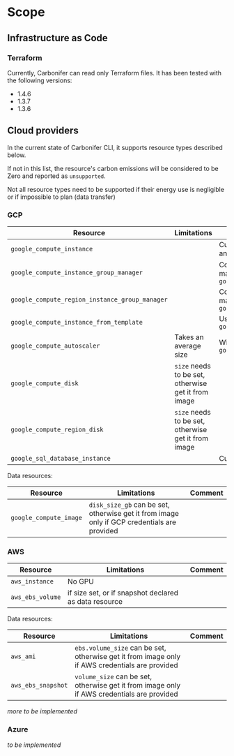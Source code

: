 # Scope

## Infrastructure as Code

### Terraform

Currently, Carbonifer can read only Terraform files. It has been tested with the following versions:

- 1.4.6
- 1.3.7
- 1.3.6

## Cloud providers

In the current state of Carbonifer CLI, it supports resource types described below.

If not in this list, the resource's carbon emissions will be considered to be Zero and reported as `unsupported`.

Not all resource types need to be supported if their energy use is negligible or if impossible to plan (data transfer)

### GCP

| Resource | Limitations  | Comment |
|---|---|---|
| `google_compute_instance`  | | Custom machine, nested boot disk type and GPU supported |
| `google_compute_instance_group_manager`  | | Count will be the target size. Uses machine specifications from `google_compute_instance_template` |
| `google_compute_region_instance_group_manager`  | | Count will be the target size. Uses machine specifications from `google_compute_instance_template` |
| `google_compute_instance_from_template`  | | Uses machine specs from `google_compute_instance_template` |
| `google_compute_autoscaler`  | Takes an average size  | Will set target size of `google_compute_instance_group_manager` |
| `google_compute_disk`| `size` needs to be set, otherwise get it from image| |
| `google_compute_region_disk` | `size` needs to be set, otherwise get it from image| |
| `google_sql_database_instance`  | | Custom machine also supported |

Data resources:

| Resource | Limitations  | Comment |
|---|---|---|
| `google_compute_image`| `disk_size_gb` can be set, otherwise get it from image only if GCP credentials are provided| |

### AWS

| Resource | Limitations  | Comment |
|---|---|---|
| `aws_instance`| No GPU | |
| `aws_ebs_volume`| if size set, or if snapshot declared as data resource | |

Data resources:

| Resource | Limitations  | Comment |
|---|---|---|
| `aws_ami`| `ebs.volume_size` can be set, otherwise get it from image only if AWS credentials are provided| |
| `aws_ebs_snapshot`| `volume_size` can be set, otherwise get it from image only if AWS credentials are provided| |


_more to be implemented_

### Azure

_to be implemented_
